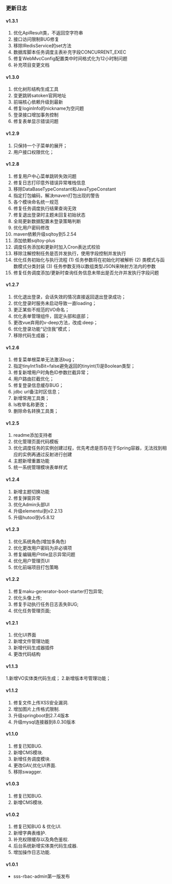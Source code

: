 ### 更新日志


#### v1.3.1
1. 优化ApiResult类，不返回空字符串
2. 接口访问限制BUG修复
3. 移除IRedisService的set方法
4. 数据库脚本任务调度主表补充字段CONCURRENT_EXEC
5. 修复WebMvcConfig配置类中时间格式化为12小时制问题
6. 补充项目变更文档


#### v1.3.0
1. 优化树形结构生成工具
2. 变更跳转satoken官网地址
3. 前端核心依赖升级到最新
4. 修复loginInfo的nickname为空问题
5. 登录接口增加事务控制
6. 修复表单显示错误问题


#### v1.2.9
1. 只保持一个子菜单的展开；
2. 用户接口权限优化；


#### v1.2.8
1. 修复用户中心菜单跳转失效问题
2. 修复日志打印意外错误异常堆栈信息
3. 移除DataBaseTypeConstant和JavaTypeConstant
4. 指定打包编码，解决maven打包出现的警告
5. 各个模块命名统一规范
6. 修复任务调度执行结果查询无效
7. 修复退出登录时主题未回复初始状态
8. 全局更新数据配置未登录策略判断
9. 优化用户密码修改
10. maven依赖升级sqltoy到5.2.54
11. 添加依赖sqltoy-plus
12. 调度任务添加和更新时加入Cron表达式校验
13. 移除注解控制任务是否并发执行，使用字段控制并发执行
14. 优化任务初始化与执行流程 (1) 任务参数将在初始化时被解析 (2) 类模式与函数模式分类封装 (3) 任务参数支持以数组类型JSON来映射方法内的参数
15. 修复任务调度添加/更新时查询任务信息未带出是否允许并发执行字段问题


#### v1.2.7
1. 优化退出登录，会话失效的情况直接返回退出登录成功；
2. 优化登录时服务未启动导致一直loading；
3. 更正某些不规范的VO命名；
4. 优化表单管理组件，固定头部和底部；
5. 更改vue弃用的v-deep方法，改成:deep；
6. 优化登录功能“记住我”模式；
7. 移除代码生成器；


#### v1.2.6
1. 修复菜单根菜单无法激活bug；
2. 指定tinyInt1isBit=false避免返回的tinyint(1)是Boolean类型；
3. 修复新增用户时角色ID参数拦截异常；
4. 用户路由拦截优化；
5. 修复登录信息缓存BUG；
6. jdbc url备注时区信息；
7. 新增常用工具类；
8. Is枚举名称更改；
9. 删除命名转换工具类；


#### v1.2.5
1. readme添加支持者
2. 优化管理页面代码模板
3. 优化调度任务的实例创建过程，优先考虑是否存在于Spring容器，无法找到相应的实例再通过反射进行创建
4. 主题新增重置功能
5. 统一系统管理模块表单样式


#### v1.2.4
1. 新增主题切换功能
2. 修复弹窗异常
3. 优化Admin头部UI
4. 升级elementui到v2.2.13
5. 升级hutool到v5.8.12


#### v1.2.3
1. 优化系统角色(增加多角色)
2. 优化更改用户密码为非必填项
3. 修复编辑用户title显示异常问题
4. 优化用户管理页UI
5. 优化前端项目打包策略


#### v1.2.2
1. 修复maku-generator-boot-starter打包异常;
2. 优化头像上传;
3. 修复手动执行任务日志丢失BUG;
4. 优化任务管理页面;


#### v1.2.1
1. 优化UI界面
2. 新增文件管理功能
3. 新增代码生成器插件
4. 更改代码结构


#### v1.1.3
1.新增VO实体类代码生成；
2.新增版本号管理功能；


#### v1.1.2
1. 修复文件上传XSS安全漏洞.
2. 增加图片上传格式限制.
3. 升级springboot到2.7.4版本
4. 升级mysql连接器到8.0.30版本


#### v1.1.0
1. 修复已知BUG.
2. 新增CMS模块.
3. 新增任务调度模块.
4. 更改GAV,优化UI界面.
5. 移除swagger.


#### v1.0.3
1. 修复已知BUG.
2. 新增CMS模块.


#### v1.0.2
1. 修复已知BUG & 优化UI.
2. 新增字典表维护.
3. 补充权限缓存以及角色鉴权.
4. 后台系统新增实体类代码生成器.
5. 增加操作日志功能.


#### v1.0.1
- sss-rbac-admin第一版发布
